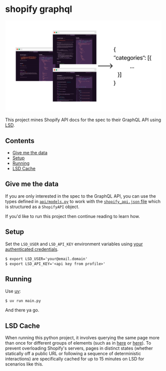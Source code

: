 # shopify graphql

![Shopify LSD diagram](media/Shopify_LSD.jpg)

This project mines Shopify API docs for the spec to their GraphQL API using [LSD](https://lsd.so).

## Contents

* [Give me the data](#give-me-the-data)
* [Setup](#setup)
* [Running](#running)
* [LSD Cache](#lsd-cache)

## Give me the data

If you are only interested in the spec to the GraphQL API, you can use the types defined in [`api/models.py`](https://github.com/lsd-so/Shopify-GraphQL-Spec/blob/main/api/models.py) to work with the [`shopify_api.json` file]() which is structured as a `ShopifyAPI` object.

If you'd like to run this project then continue reading to learn how.

## Setup

Set the `LSD_USER` and `LSD_API_KEY` environment variables using [your authenticated credentials](https://lsd.so/profile).

```
$ export LSD_USER='your@email.domain'
$ export LSD_API_KEY='<api key from profile>'
```

## Running

Use [uv](https://docs.astral.sh/uv/getting-started/installation/):

```bash
$ uv run main.py
```

And there ya go.

## LSD Cache

When running this python project, it involves querying the same page more than once for different groups of elements (such as in [here](https://github.com/lsd-so/Shopify-GraphQL-Spec/blob/main/api/fields_and_connections.py#L28) or [here](https://github.com/lsd-so/Shopify-GraphQL-Spec/blob/main/api/fields_and_connections.py#L33)). To prevent overloading Shopify's servers, pages in distinct states (whether statically off a public URL or following a sequence of deterministic interactions) are specifically cached for up to 15 minutes on LSD for scenarios like this.